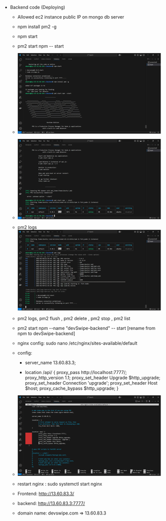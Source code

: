 - Backend code (Deploying)

    - Allowed ec2 instance public IP on mongo db server
    - npm install pm2 -g
    - npm start
    - pm2 start npm -- start
    - ![alt text](image.png)
    - ![alt text](image-1.png)
    - pm2 logs ![alt text](image-2.png)
    - pm2 logs, pm2 flush <name>, pm2 delete <name>, pm2 stop 
    <name>, pm2 list
    - pm2 start npm --name "devSwipe-backend"  -- start [rename from npm to devSwipe-backend]
    - nginx config: sudo nano /etc/nginx/sites-available/default

    - config:
        - server_name 13.60.83.3;
        
        - location /api/ {
        proxy_pass http://localhost:7777/;
        proxy_http_version 1.1;
        proxy_set_header Upgrade $http_upgrade;
        proxy_set_header Connection 'upgrade';
        proxy_set_header Host $host;
        proxy_cache_bypass $http_upgrade;
    }

    - ![alt text](image-3.png)
    - restart nginx : sudo systemctl start nginx



    - Frontend: http://13.60.83.3/
    - backend: http://13.60.83.3:7777/
    - domain name: devswipe.com => 13.60.83.3